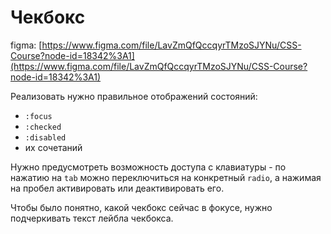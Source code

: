 # Чекбокс

figma: [https://www.figma.com/file/LavZmQfQccqyrTMzoSJYNu/CSS-Course?node-id=18342%3A1](https://www.figma.com/file/LavZmQfQccqyrTMzoSJYNu/CSS-Course?node-id=18342%3A1)

Реализовать нужно правильное отображений состояний:
- `:focus`
- `:checked`
- `:disabled`
- их сочетаний

Нужно предусмотреть возможность доступа с клавиатуры - по нажатию на `tab` можно переключиться на конкретный `radio`, а нажимая на пробел активировать или деактивировать его.

Чтобы было понятно, какой чекбокс сейчас в фокусе, нужно подчеркивать текст лейбла чекбокса.
